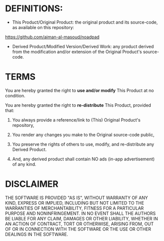 # DEFINITIONS:

* This Product/Original Product: the original product and its source-code, as available on this repository:

https://github.com/aiman-al-masoud/noadpad


* Derived Product/Modified Version/Derived Work: any product derived from the modification and/or extension of the Original Product's source-code. 



# TERMS

You are hereby granted the right to <b>use and/or modify</b> This Product at no condition. 

You are hereby granted the right to <b>re-distribute</b> This Product, provided that:

1. You always provide a reference/link to (This) Original Product's repository,

2. You render any changes you make to the Original source-code public, 

3. You preserve the rights of others to use, modify, and re-distribute any Derived Product.

4. And, any derived product shall contain NO ads (in-app advertisement) of any kind.

# DISCLAIMER

THE SOFTWARE IS PROVIDED "AS IS", WITHOUT WARRANTY OF ANY KIND, EXPRESS OR IMPLIED, INCLUDING BUT NOT LIMITED TO THE WARRANTIES OF MERCHANTABILITY, FITNESS FOR A PARTICULAR PURPOSE AND NONINFRINGEMENT. IN NO EVENT SHALL THE AUTHORS BE LIABLE FOR ANY CLAIM, DAMAGES OR OTHER LIABILITY, WHETHER IN AN ACTION OF CONTRACT, TORT OR OTHERWISE, ARISING FROM, OUT OF OR IN CONNECTION WITH THE SOFTWARE OR THE USE OR OTHER DEALINGS IN THE SOFTWARE.









